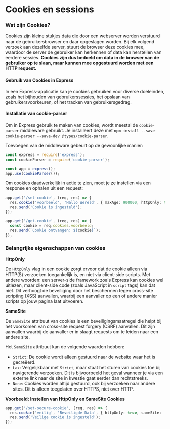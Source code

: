 # Cookies en sessions

### Wat zijn Cookies?

Cookies zijn kleine stukjes data die door een webserver worden verstuurd naar de gebruikersbrowser en daar opgeslagen worden. Bij elk volgend verzoek aan dezelfde server, stuurt de browser deze cookies mee, waardoor de server de gebruiker kan herkennen of data kan herstellen van eerdere sessies. **Cookies zijn dus bedoeld om data in de browser van de gebruiker op te slaan, maar kunnen mee opgestuurd worden met een HTTP request.**

#### Gebruik van Cookies in Express

In een Express-applicatie kan je cookies gebruiken voor diverse doeleinden, zoals het bijhouden van gebruikerssessies, het opslaan van gebruikersvoorkeuren, of het tracken van gebruikersgedrag.

#### Installatie van cookie-parser

Om in Express gebruik te maken van cookies, wordt meestal de `cookie-parser` middleware gebruikt. Je installeert deze met `npm install --save cookie-parser --save-dev @types/cookie-parser`.

Toevoegen van de middleware gebeurt op de gewoonlijke manier:

```typescript
const express = require('express');
const cookieParser = require('cookie-parser');

const app = express();
app.use(cookieParser());

```

Om cookies daadwerkelijk in actie te zien, moet je ze instellen via een response en ophalen uit een request:

```typescript
app.get('/set-cookie', (req, res) => {
  res.cookie('voorbeeld', 'Hallo Wereld', { maxAge: 900000, httpOnly: true });
  res.send('Cookie is ingesteld');
});

app.get('/get-cookie', (req, res) => {
  const cookie = req.cookies.voorbeeld;
  res.send(`Cookie ontvangen: ${cookie}`);
});

```

### Belangrijke eigenschappen van cookies

**HttpOnly**

De `HttpOnly` vlag in een cookie zorgt ervoor dat de cookie alleen via HTTP(S) verzoeken toegankelijk is, en niet via client-side scripts. Met andere woorden: een server-side framework zoals Express kan cookies wel uitlezen, maar client-side code (zoals JavaScript in `script` tags) kan dat niet. Dit verhoogt de beveiliging door het beschermen tegen cross-site scripting (XSS) aanvallen, waarbij een aanvaller op een of andere manier scripts op jouw pagina laat uitvoeren.

**SameSite**

De `SameSite` attribuut van cookies is een beveiligingsmaatregel die helpt bij het voorkomen van cross-site request forgery (CSRF) aanvallen. Dit zijn aanvallen waarbij de aanvaller er in slaagt requests om te leiden naar een andere site.

Het `SameSite` attribuut kan de volgende waarden hebben:

* `Strict`: De cookie wordt alleen gestuurd naar de website waar het is gecreëerd.
* `Lax`: Vergelijkbaar met `Strict`, maar staat het sturen van cookies toe bij navigerende verzoeken. Dit is bijvoorbeeld het geval wanneer je via een externe link naar de site in kwestie gaat eerder dan rechtstreeks.
* `None`: Cookies worden altijd gestuurd, ook bij verzoeken naar andere sites. Dit is alleen toegelaten over HTTPS, niet over HTTP.

**Voorbeeld: Instellen van HttpOnly en SameSite Cookies**

```typescript
app.get('/set-secure-cookie', (req, res) => {
  res.cookie('veilig', 'Beveiligde Data', { httpOnly: true, sameSite: 'strict' });
  res.send('Veilige cookie is ingesteld');
});

```

